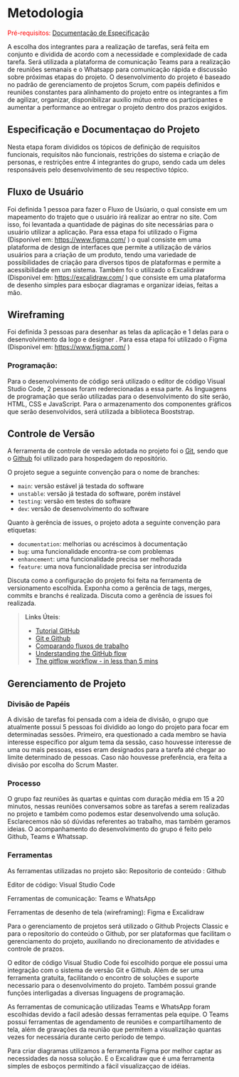 
# Metodologia

<span style="color:red">Pré-requisitos: <a href="2-Especificação do Projeto.md"> Documentação de Especificação</a></span>

A escolha dos integrantes para a realização de tarefas, será feita em conjunto e dividida de acordo com a necessidade e complexidade de cada tarefa. Será utilizada a plataforma de comunicação Teams para a realização de reuniões semanais e o Whatsapp para comunicação rápida e  discussão sobre próximas etapas do projeto. O desenvolvimento do projeto é baseado no padrão de gerenciamento de projetos Scrum, com papéis definidos e reuniões constantes para alinhamento do projeto entre os integrantes a fim de agilizar, organizar, disponibilizar auxílio mútuo entre os participantes e aumentar a performance ao entregar o projeto dentro dos prazos exigidos.

## Especificação e Documentaçao do Projeto
Nesta etapa foram divididos os tópicos de definição de requisitos funcionais, requisitos não funcionais, restrições do sistema  e criação de personas, e restrições entre 4 integrantes do grupo, sendo cada um deles responsáveis pelo desenvolvimento de seu respectivo tópico. 

## Fluxo de Usuário 
Foi definida 1 pessoa para fazer o Fluxo de Usúario, o qual consiste em um mapeamento do trajeto que o usuário irá realizar ao entrar no site. Com isso, foi levantada a quantidade de páginas do site necessárias para o usuário utilizar a aplicação. Para essa etapa foi utilizado o Figma (Disponivel em: https://www.figma.com/ ) o qual consiste em uma plataforma de design de interfaces que permite a utilização de vários usuários para a criação de um produto, tendo uma variedade de possibilidades de criação para diversos tipos de plataformas e permite a acessibilidade em um sistema. Também foi o utilizado o Excalidraw (Disponivel em: https://excalidraw.com/ ) que consiste em uma plataforma de desenho simples para esboçar diagramas e organizar ideias, feitas a mão.

## Wireframing
Foi definida 3 pessoas para desenhar as telas da aplicação e 1 delas para o desenvolvimento da logo e designer . Para essa etapa foi utilizado o Figma (Disponivel em: https://www.figma.com/ )

### Programação:
Para o desenvolvimento de código será utilizado o editor de código Visual Studio Code, 2 pessoas foram rederecionadas a essa parte. As linguagens de programação que serão utilizadas para o desenvolvimento do site serão, HTML, CSS e JavaScript. Para o armazenamento dos componentes gráficos que serão desenvolvidos, será utilizada a biblioteca Booststrap.
 

## Controle de Versão

A ferramenta de controle de versão adotada no projeto foi o
[Git](https://git-scm.com/), sendo que o [Github](https://github.com)
foi utilizado para hospedagem do repositório.

O projeto segue a seguinte convenção para o nome de branches:

- `main`: versão estável já testada do software
- `unstable`: versão já testada do software, porém instável
- `testing`: versão em testes do software
- `dev`: versão de desenvolvimento do software

Quanto à gerência de issues, o projeto adota a seguinte convenção para
etiquetas:

- `documentation`: melhorias ou acréscimos à documentação
- `bug`: uma funcionalidade encontra-se com problemas
- `enhancement`: uma funcionalidade precisa ser melhorada
- `feature`: uma nova funcionalidade precisa ser introduzida

Discuta como a configuração do projeto foi feita na ferramenta de versionamento escolhida. Exponha como a gerência de tags, merges, commits e branchs é realizada. Discuta como a gerência de issues foi realizada.

> **Links Úteis**:
> - [Tutorial GitHub](https://guides.github.com/activities/hello-world/)
> - [Git e Github](https://www.youtube.com/playlist?list=PLHz_AreHm4dm7ZULPAmadvNhH6vk9oNZA)
>  - [Comparando fluxos de trabalho](https://www.atlassian.com/br/git/tutorials/comparing-workflows)
> - [Understanding the GitHub flow](https://guides.github.com/introduction/flow/)
> - [The gitflow workflow - in less than 5 mins](https://www.youtube.com/watch?v=1SXpE08hvGs)

## Gerenciamento de Projeto

### Divisão de Papéis

A divisão de tarefas foi pensada com a ideia de divisão, o grupo que atualmente possui 5 pessoas foi dividido ao longo do projeto para focar em determinadas sessões. Primeiro, era questionado a cada membro se havia interesse específico por algum tema da sessão, caso houvesse interesse de uma ou mais pessoas, esses eram designados para a tarefa até chegar ao limite determinado de pessoas. Caso não houvesse preferência, era feita a divisão por escolha do Scrum Master.

### Processo
O grupo faz reuniões às quartas e quintas com duração média em 15 a 20 minutos, nessas reuniões conversamos sobre as tarefas a serem realizadas no projeto e também como podemos estar desenvolvendo uma solução. Esclarecemos não só dúvidas referentes ao trabalho, mas também geramos ideias. O acompanhamento do desenvolvimento do grupo é feito pelo Github, Teams e Whatssap.

### Ferramentas
As ferramentas utilizadas no projeto são:
Repositorio de conteúdo : Github

Editor de código: Visual Studio Code

Ferramentas de comunicação: Teams e WhatsApp

Ferramentas de desenho de tela (wireframing): Figma e Excalidraw 

Para o gerenciamento de projetos será utilizado o Github Projects Classic e para o repositorio do conteúdo o Github, por ser plataformas que facilitam o gerenciamento do projeto, auxiliando no direcionamento de atividades e controle de prazos.

O editor de código Visual Studio Code foi escolhido porque ele possui uma integração com o sistema de versão Git e Github. Além de ser uma ferramenta gratuita, facilitando o encontro de soluções e suporte necessario para o desenvolvimento do projeto. Também possui grande funções interligadas a diversas linguagens de programação.

As ferramentas de comunicação utilizadas Teams e WhatsApp foram escolhidas devido a facil adesão dessas ferramentas pela equipe. O Teams possui ferramentas de agendamento de reuniões e compartilhamento de tela, além de gravações da reunião que permitem a visualização quantas vezes for necessária durante certo período de tempo.

Para criar diagramas utilizamos a ferramenta Figma por melhor captar as necessidades da nossa solução. E o Excalidraw que é uma ferramenta simples de esboços permitindo a fácil visualizaççao de idéias.





